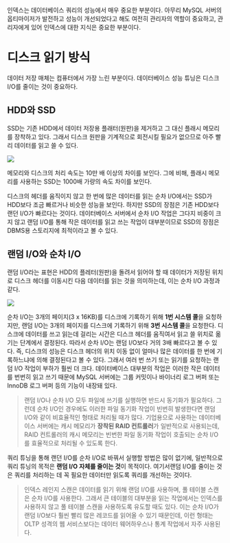 
인덱스는 데이터베이스 쿼리의 성능에서 매우 중요한 부분이다. 아무리 MySQL 서버의 옵티마이저가 발전하고 성능이 개선되었다고 해도 여전히 관리자의 역할이 중요하고, 관리자에게 있어 인덱스에 대한 지식은 중요한 부분이다.

# 디스크 읽기 방식
데이터 저장 매체는 컴퓨터에서 가장 느린 부분이다. 데이터베이스 성능 튜닝은 디스크 I/O를 줄이는 것이 중요하다.

## HDD와 SSD
SSD는 기존 HDD에서 데이터 저장용 플래터(원판)을 제거하고 그 대신 플래시 메모리를 장착하고 있다. 그래서 디스크 원판을 기계적으로 회전시킬 필요가 없으므로 아주 빨리 데이터를 읽고 쓸 수 있다.

![](https://velog.velcdn.com/images/chocochip/post/dbd9094f-f65d-4bd3-83b3-22c7d6555172/image.png)

메모리와 디스크의 처리 속도는 10만 배 이상의 차이를 보인다. 그에 비해, 플래시 메모리를 사용하는 SSD는 1000배 가량의 속도 차이를 보인다.

디스크의 헤더를 움직이지 않고 한 번에 많은 데이터를 읽는 순차 I/O에서는 SSD가 HDD보다 조금 빠르거나 비슷한 성능을 보인다. 하지만 SSD의 장점은 기존 HDD보다 랜던 I/O가 빠르다는 것이다. 데이터베이스 서버에서 순차 I/O 작업은 그다지 비중이 크지 않고 랜덤 I/O를 통해 작은 데이터를 읽고 쓰는 작업이 대부분이므로 SSD의 장점은 DBMS용 스토리지에 최적이라고 볼 수 있다.

## 랜덤 I/O와 순차 I/O
랜덤 I/O라는 표현은 HDD의 플레터(원판)을 돌려서 읽어야 할 때 데이터가 저장된 위치로 디스크 헤더를 이동시킨 다음 데이터를 읽는 것을 의미하는데, 이는 순차 I/O 과정과 같다.

![](https://velog.velcdn.com/images/chocochip/post/f7b02449-00ed-4b04-bf9b-136524de9b93/image.png)

순차 I/O는 3개의 페이지(3 x 16KB)를 디스크에 기록하기 위해 **1번 시스템 콜**을 요청하지만, 랜덤 I/O는 3개의 페이지를 디스크에 기록하기 위해 **3번 시스템 콜**을 요청한다. 디스크에 데이터를 쓰고 읽는데 걸리는 시간은 디스크 헤더를 움직여서 읽고 쓸 위치로 옮기는 단계에서 결정된다. 따라서 순차 I/O는 랜덤 I/O보다 거의 3배 빠르다고 볼 수 있다. 즉, 디스크의 성능은 디스크 헤더의 위치 이동 없이 얼마나 많은 데이터를 한 번에 기록하느냐에 의해 결정된다고 볼 수 있다. 그래서 여러 번 쓰기 또는 읽기를 요청하는 랜덤 I/O 작업이 부하가 훨씬 더 크다. 데이터베이스 대부분의 작업은 이러한 작은 데이터를 번번히 읽고 쓰기 때문에 MySQL 서버에는 그룹 커밋이나 바이너리 로그 버퍼 또는 InnoDB 로그 버퍼 등의 기능이 내장돼 있다.

> 랜덤 I/O나 순차 I/O 모두 파일에 쓰기를 실행하면 반드시 동기화가 필요하다. 그런데 순차 I/O인 경우에도 이러한 파일 동기화 작업이 빈번히 발생한다면 랜덤 I/O와 같이 비효율적인 형태로 처리될 때가 많다. 기업용으로 사용하는 데이터베이스 서버에는 캐시 메모리가 **장착된 RAID 컨트롤러**가 일반적으로 사용되는데, RAID 컨트롤러의 캐시 메모리는 빈번한 파일 동기화 작업이 호출되는 순차 I/O를 효율적으로 처리될 수 있도록 한다.

쿼리 튜닝을 통해 랜던 I/O를 순차 I/O로 바꿔서 실행할 방법은 많이 없기에, 일반적으로 쿼리 튜닝의 목적은 **랜덤 I/O 자체를 줄이는 것**이 목적이다. 여기서랜덤 I/O를 줄이는 것은 쿼리를 처리하는 데 꼭 필요한 데이터만 읽도록 쿼리를 개선하는 것이다.

> 인덱스 레인지 스캔은 데이터를 읽기 위해 랜덤 I/O를 사용하며, 풀 테이블 스캔은 순차 I/O를 사용한다. 그래서 큰 테이블의 대부분을 읽는 작업에서는 인덱스를 사용하지 않고 풀 테이블 스캔을 사용하도록 유도할 때도 있다. 이는 순차 I/O가 랜덤 I/O보다 훨씬 빨리 많은 레코드를 읽어올 수 있기 때문인데, 이런 형태는 OLTP 성격의 웹 서비스보다는 데이터 웨어하우스나 통계 작업에서 자주 사용된다.

